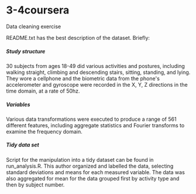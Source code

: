 # 3-4coursera
Data cleaning exercise

README.txt has the best description of the dataset. Briefly:

##### Study structure
30 subjects from ages 18-49 did various activities and postures, including walking straight, climbing and descending stairs, sitting, standing, and lying. 
They wore a cellphone and the biometric data from the phone's accelerometer and gyroscope were recorded in the X, Y, Z directions in the time domain, at a rate of 50hz. 

##### Variables
Various data transformations were executed to produce a range of 561 different features, including aggregate statistics and Fourier transforms to examine the frequency domain. 

##### Tidy data set
Script for the manipulation into a tidy dataset can be found in run_analysis.R. 
This author organized and labelled the data, selecting standard deviations and means for each measured variable.
The data was also aggregated for mean for the data grouped first by activity type and then by subject number.
